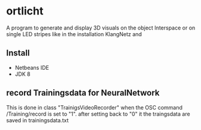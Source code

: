 # ortlicht
A program to generate and display 3D visuals on the object Interspace or on single LED stripes like in the installation KlangNetz and 

## Install
* Netbeans IDE
* JDK 8
## record Trainingsdata for NeuralNetwork
This is done in class "TrainigsVideoRecorder" when the OSC command /Training/record is set to "1". after setting back to "0" it  the traingsdata are saved in trainingsdata.txt
